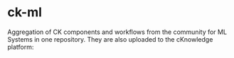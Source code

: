 # ck-ml
Aggregation of CK components and workflows from the community for ML Systems in one repository. They are also uploaded to the cKnowledge platform:
